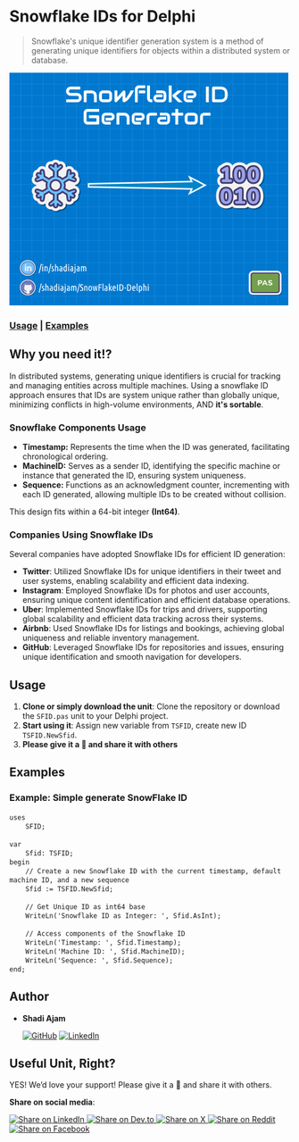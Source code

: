 
# Snowflake IDs for Delphi

> Snowflake's unique identifier generation system is a method of generating unique identifiers for objects within a distributed system or database.

[![Snowflake IDs for Delphi](./img/cover.png)](https://github.com/shadiajam)

### [Usage](#usage) | [Examples](#examples)

## Why you need it!?

In distributed systems, generating unique identifiers is crucial for tracking and managing entities across multiple machines. Using a snowflake ID approach ensures that IDs are system unique rather than globally unique, minimizing conflicts in high-volume environments, AND **it's sortable**.

### Snowflake Components Usage

* **Timestamp:** Represents the time when the ID was generated, facilitating chronological ordering.
* **MachineID:** Serves as a sender ID, identifying the specific machine or instance that generated the ID, ensuring system uniqueness.
* **Sequence:** Functions as an acknowledgment counter, incrementing with each ID generated, allowing multiple IDs to be created without collision.

This design fits within a 64-bit integer **(Int64)**.

### Companies Using Snowflake IDs

Several companies have adopted Snowflake IDs for efficient ID generation:

* **Twitter**: Utilized Snowflake IDs for unique identifiers in their tweet and user systems, enabling scalability and efficient data indexing.
* **Instagram**: Employed Snowflake IDs for photos and user accounts, ensuring unique content identification and efficient database operations.
* **Uber**: Implemented Snowflake IDs for trips and drivers, supporting global scalability and efficient data tracking across their systems.
* **Airbnb**: Used Snowflake IDs for listings and bookings, achieving global uniqueness and reliable inventory management.
* **GitHub**: Leveraged Snowflake IDs for repositories and issues, ensuring unique identification and smooth navigation for developers.

## Usage

1. **Clone or simply download the unit**: Clone the repository or download the `SFID.pas` unit to your Delphi project.
2. **Start using it**: Assign new variable from `TSFID`, create new ID `TSFID.NewSfid`.
3. **Please give it a 🌟 and share it with others**

## Examples

### Example: Simple generate SnowFlake ID

```delphi
uses
    SFID;

var
    Sfid: TSFID;
begin
    // Create a new Snowflake ID with the current timestamp, default machine ID, and a new sequence
    Sfid := TSFID.NewSfid;

    // Get Unique ID as int64 base
    WriteLn('Snowflake ID as Integer: ', Sfid.AsInt);

    // Access components of the Snowflake ID
    WriteLn('Timestamp: ', Sfid.Timestamp);
    WriteLn('Machine ID: ', Sfid.MachineID);
    WriteLn('Sequence: ', Sfid.Sequence);
end;
```

## Author

* **Shadi Ajam**  

  [![GitHub](https://img.shields.io/badge/GitHub-333?logo=github)](https://github.com/shadiajam)
  [![LinkedIn](https://img.shields.io/badge/LinkedIn-blue?logo=linkedin)](https://www.linkedin.com/in/shadiajam/)

## Useful Unit, Right?

YES! We’d love your support! Please give it a 🌟 and share it with others.

**Share on social media**:

<a href="https://www.linkedin.com/sharing/share-offsite/?url=https://github.com/shadiajam/SnowFlakeID-Delphi" target="_blank">
  <img src="https://img.shields.io/badge/Share%20on%20LinkedIn-0077B5?logo=linkedin&logoColor=white" alt="Share on LinkedIn" />
</a>
<a href="https://dev.to/new?url=https://github.com/shadiajam/SnowFlakeID-Delphi" target="_blank">
  <img src="https://img.shields.io/badge/Share%20on%20DEV.to-0A0A0A?logo=dev.to&logoColor=white" alt="Share on Dev.to" />
</a>
<a href="https://twitter.com/intent/tweet?text=Check%20out%20this%20awesome%20repository%20on%20GitHub%21&url=https://github.com/shadiajam/SnowFlakeID-Delphi" target="_blank">
  <img src="https://img.shields.io/badge/Share%20on%20X-1DA1F2?logo=X&logoColor=white" alt="Share on X" />
</a>
<a href="https://reddit.com/submit?url=https://github.com/shadiajam/SnowFlakeID-Delphi&title=Check%20out%20this%20awesome%20repository%20on%20GitHub%21" target="_blank">
  <img src="https://img.shields.io/badge/Share%20on%20Reddit-FF4500?logo=reddit&logoColor=white" alt="Share on Reddit" />
</a>
<a href="https://www.facebook.com/sharer/sharer.php?u=https://github.com/shadiajam/SnowFlakeID-Delphi" target="_blank">
  <img src="https://img.shields.io/badge/Share%20on%20Facebook-1877F2?logo=facebook&logoColor=white" alt="Share on Facebook" />
</a>